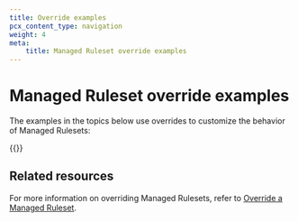 ```yaml
---
title: Override examples
pcx_content_type: navigation
weight: 4
meta:
    title: Managed Ruleset override examples
---
```


# Managed Ruleset override examples

The examples in the topics below use overrides to customize the behavior of Managed Rulesets:

{{<directory-listing>}}

## Related resources

For more information on overriding Managed Rulesets, refer to [Override a Managed Ruleset](/ruleset-engine/managed-rulesets/override-managed-ruleset/).
